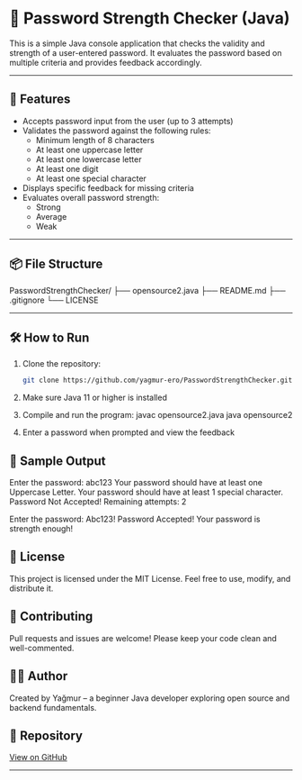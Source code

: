 # 🔐 Password Strength Checker (Java)

This is a simple Java console application that checks the validity and strength of a user-entered password. It evaluates the password based on multiple criteria and provides feedback accordingly.

---

## 🚀 Features

- Accepts password input from the user (up to 3 attempts)
- Validates the password against the following rules:
  - Minimum length of 8 characters
  - At least one uppercase letter
  - At least one lowercase letter
  - At least one digit
  - At least one special character
- Displays specific feedback for missing criteria
- Evaluates overall password strength:
  - Strong
  - Average
  - Weak

---

## 📦 File Structure
PasswordStrengthChecker/ ├── opensource2.java ├── README.md ├── .gitignore └── LICENSE

---

## 🛠️ How to Run

1. Clone the repository:
   ```bash
   git clone https://github.com/yagmur-ero/PasswordStrengthChecker.git

2. Make sure Java 11 or higher is installed
3. Compile and run the program:
javac opensource2.java
java opensource2


4. Enter a password when prompted and view the feedback

## 📌 Sample Output
Enter the password: abc123
Your password should have at least one Uppercase Letter.
Your password should have at least 1 special character.
Password Not Accepted!
Remaining attempts: 2


Enter the password: Abc123!
Password Accepted!
Your password is strength enough!


## 📄 License
This project is licensed under the MIT License. Feel free to use, modify, and distribute it.

## 🤝 Contributing
Pull requests and issues are welcome! Please keep your code clean and well-commented.

## 👩‍💻 Author
Created by Yağmur – a beginner Java developer exploring open source and backend fundamentals.

## 🔗 Repository

[View on GitHub](https://github.com/yagmur-ero/PasswordStrengthChecker.git)

---





